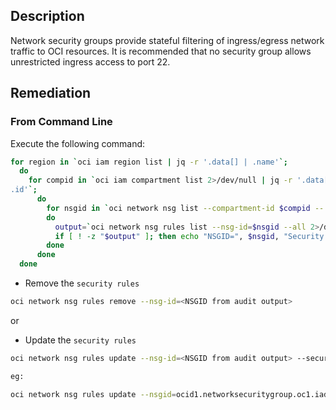 ## Description

Network security groups provide stateful filtering of ingress/egress network traffic to OCI resources. It is recommended that no security group allows unrestricted ingress access to port 22.

## Remediation

### From Command Line

Execute the following command:

```bash
for region in `oci iam region list | jq -r '.data[] | .name'`;
  do
    for compid in `oci iam compartment list 2>/dev/null | jq -r '.data[] |
.id'`;
      do
        for nsgid in `oci network nsg list --compartment-id $compid -- region $region --all 2>/dev/null | jq -r '.data[] | .id'`
        do
          output=`oci network nsg rules list --nsg-id=$nsgid --all 2>/dev/null | jq -r '.data[] | select(.source == "0.0.0.0/0" and .direction == "INGRESS" and ((."tcp-options"."destination-port-range".max >= 22 and ."tcp-options"."destination-port-range".min <= 22) or ."tcpoptions"."destination-port-range" == null))'`
          if [ ! -z "$output" ]; then echo "NSGID=", $nsgid, "Security Rules=", $output; fi
        done
      done
  done
```

- Remove the `security rules`

```bash
oci network nsg rules remove --nsg-id=<NSGID from audit output>
```

or

- Update the `security rules`

```bash
oci network nsg rules update --nsg-id=<NSGID from audit output> --securityrules='[<updated security-rules JSON (without isValid and TimrCreated fields)>]'

eg:

oci network nsg rules update --nsgid=ocid1.networksecuritygroup.oc1.iad.xxxxxxxxxxxxxxxxxxxxxx --securityrules='[{ "description": null, "destination": null, "destination-type": null, "direction": "INGRESS", "icmp-options": null, "id": "709001", "is-stateless": null, "protocol": "6", "source": "140.238.154.0/24", "source-type": "CIDR_BLOCK", "tcp-options": { "destination-port-range": { "max": 22, "min": 22 }, "source-port-range": null }, "udp-options": null }]'
```